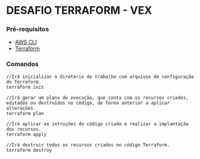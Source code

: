 #  DESAFIO TERRAFORM - VEX  

### Pré-requisitos
* [AWS CLI](https://docs.aws.amazon.com/pt_br/cli/latest/userguide/cli-chap-configure.html) 
* [Terraform](https://developer.hashicorp.com/terraform/install) 

### Comandos

```
//Irá inicializar o diretório de trabalho com arquivos de configuração do Terraform.
terraform init
```
```
//Irá gerar um plano de execução, que conta com os recursos criados, editados ou destruídos no código, de forma anterior a aplicar alterações.
terraform plan
```
```
//Irá aplicar as intruções do código criado e realizar a implantação dos recursos.
terraform apply
```
```
//Irá destruir todos os recursos criados no código Terraform.
terraform destroy
```